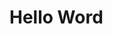 <Prueba html>
<html>
<head>
    <meta charset="UTF-8" />
    <title>Anachuchu</title>
</head>
<body>
    <h1>Hello Word</h1>
</body>
</html>
